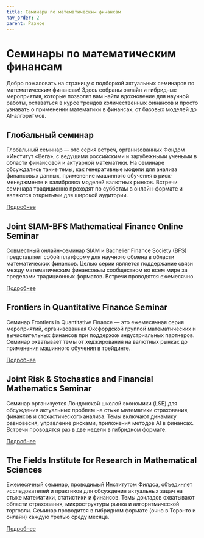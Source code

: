 ```yaml
---
title: Семинары по математическим финансам
nav_order: 2
parent: Разное
---
```


# Семинары по математическим финансам

Добро пожаловать на страницу с подборкой актуальных семинаров по математическим финансам! Здесь собраны онлайн и гибридные мероприятия, которые позволят вам найти вдохновение для научной работы, оставаться в курсе трендов количественных финансов и просто узнавать о применении математики в финансах, от базовых моделей до AI-алгоритмов.

## Глобальный семинар 

Глобальный семинар — это серия встреч, организованных Фондом «Институт «Вега», с ведущими российскими и зарубежными учеными в области финансовой и актуарной математики. На семинаре обсуждались такие темы, как генеративные модели для анализа финансовых данных, применение машинного обучения в риск-менеджменте и калибровка моделей валютных рынков. Встречи семинара традиционно проходят по субботам в онлайн-формате и являются открытыми для широкой аудитории. 

[Подробнее](https://vega-education.org/global-seminar-eng)

## Joint SIAM-BFS Mathematical Finance Online Seminar

Совместный онлайн-семинар SIAM и Bachelier Finance Society (BFS) представляет собой платформу для научного обмена в области математических финансов. Целью серии является поддержание связи между математическим финансовым сообществом во всем мире за пределами традиционных форматов. Встречи проводятся ежемесячно.

[Подробнее](https://www.bachelierfinance.org/joint-siam-bfs-mathematical-finance-online-seminar)


##  Frontiers in Quantitative Finance Seminar

Семинар Frontiers in Quantitative Finance — это ежемесячная серия мероприятий, организованная Оксфордской группой математических и вычислительных финансов при поддержке индустриальных партнеров.  Семинар охватывает темы от хеджирования на валютных рынках до применения машинного обучения в трейдинге. 

[Подробнее](https://www.maths.ox.ac.uk/groups/mathematical-finance/frontiers-quantitative-finance-seminar-series)

## Joint Risk & Stochastics and Financial Mathematics Seminar 

Семинар организуется Лондонской школой экономики (LSE) для обсуждения актуальных проблем на стыке математики страхования, финансов и стохастического анализа. Темы включают динамику равновесия, управление рисками, приложения методов AI в финансах. Встречи проводятся раз в две недели в гибридном формате. 

[Подробнее](https://www.lse.ac.uk/Mathematics/Events-and-Seminars/Joint-Risk-Stochastics-and-Financial-Mathematics-Seminar)

## The Fields Institute for Research in Mathematical Sciences

Ежемесячный семинар, проводимый Институтом Филдса, объединяет исследователей и практиков для обсуждения актуальных задач на стыке математики, статистики и финансов. Темы докладов охватывают области страхования, микроструктуры рынка и алгоритмической торговли. Семинар проводится в гибридном формате (очно в Торонто и онлайн) каждую третью среду месяца.

[Подробнее](http://www.fields.utoronto.ca/activities/24-25/finance-seminar)
